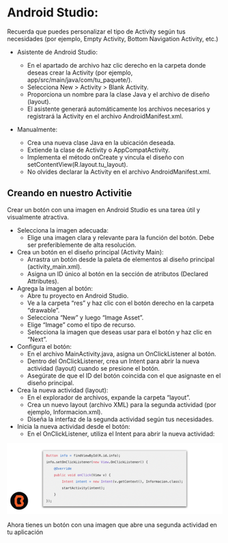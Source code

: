 # Android Studio:
Recuerda que puedes personalizar el tipo de Activity según tus necesidades (por ejemplo, Empty Activity, Bottom Navigation Activity, etc.)

- Asistente de Android Studio:

    * En el apartado de archivo haz clic derecho en la carpeta donde deseas crear la Activity (por ejemplo, app/src/main/java/com/tu_paquete/).
    * Selecciona New > Activity > Blank Activity.
    * Proporciona un nombre para la clase Java y el archivo de diseño (layout).
    * El asistente generará automáticamente los archivos necesarios y registrará la Activity en el archivo AndroidManifest.xml.

- Manualmente:
    * Crea una nueva clase Java en la ubicación deseada.
    * Extiende la clase de Activity o AppCompatActivity.
    * Implementa el método onCreate y vincula el diseño con setContentView(R.layout.tu_layout).
    * No olvides declarar la Activity en el archivo AndroidManifest.xml.

## Creando en nuestro Activitie 

Crear un botón con una imagen en Android Studio es una tarea útil y visualmente atractiva. 

* Selecciona la imagen adecuada:
    - Elige una imagen clara y relevante para la función del botón. Debe ser preferiblemente de alta resolución.
* Crea un botón en el diseño principal (Activity Main):
    - Arrastra un botón desde la paleta de elementos al diseño principal (activity_main.xml).
    - Asigna un ID único al botón en la sección de atributos (Declared Attributes).
* Agrega la imagen al botón:
    - Abre tu proyecto en Android Studio.
    - Ve a la carpeta “res” y haz clic con el botón derecho en la carpeta “drawable”.
    - Selecciona “New” y luego “Image Asset”.
    - Elige “Image” como el tipo de recurso.
    - Selecciona la imagen que deseas usar para el botón y haz clic en “Next”.
* Configura el botón:
    - En el archivo MainActivity.java, asigna un OnClickListener al botón.
    - Dentro del OnClickListener, crea un Intent para abrir la nueva actividad (layout) cuando se presione el botón.
    - Asegúrate de que el ID del botón coincida con el que asignaste en el diseño principal.
* Crea la nueva actividad (layout):
    - En el explorador de archivos, expande la carpeta “layout”.
    - Crea un nuevo layout (archivo XML) para la segunda actividad (por ejemplo, Informacion.xml).
    - Diseña la interfaz de la segunda actividad según tus necesidades.
* Inicia la nueva actividad desde el botón:
    - En el OnClickListener, utiliza el Intent para abrir la nueva actividad:

![Activitie](img/01.png)

Ahora tienes un botón con una imagen que abre una segunda actividad en tu aplicación